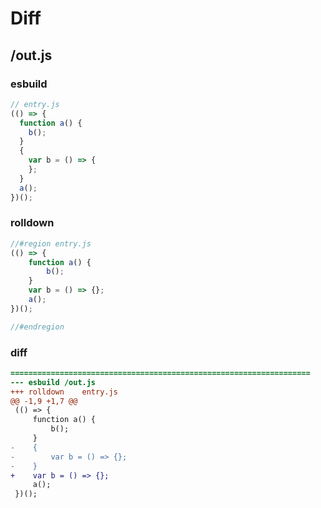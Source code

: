 # Diff
## /out.js
### esbuild
```js
// entry.js
(() => {
  function a() {
    b();
  }
  {
    var b = () => {
    };
  }
  a();
})();
```
### rolldown
```js
//#region entry.js
(() => {
	function a() {
		b();
	}
	var b = () => {};
	a();
})();

//#endregion
```
### diff
```diff
===================================================================
--- esbuild	/out.js
+++ rolldown	entry.js
@@ -1,9 +1,7 @@
 (() => {
     function a() {
         b();
     }
-    {
-        var b = () => {};
-    }
+    var b = () => {};
     a();
 })();

```
